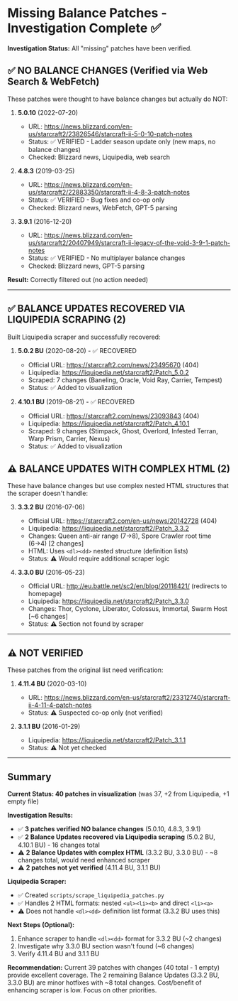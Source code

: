 # Missing Balance Patches - Investigation Complete ✅

**Investigation Status:** All "missing" patches have been verified.

## ✅ NO BALANCE CHANGES (Verified via Web Search & WebFetch)

These patches were thought to have balance changes but actually do NOT:

1. **5.0.10** (2022-07-20)
   - URL: https://news.blizzard.com/en-us/starcraft2/23826546/starcraft-ii-5-0-10-patch-notes
   - Status: ✅ VERIFIED - Ladder season update only (new maps, no balance changes)
   - Checked: Blizzard news, Liquipedia, web search

2. **4.8.3** (2019-03-25)
   - URL: https://news.blizzard.com/en-us/starcraft2/22883350/starcraft-ii-4-8-3-patch-notes
   - Status: ✅ VERIFIED - Bug fixes and co-op only
   - Checked: Blizzard news, WebFetch, GPT-5 parsing

3. **3.9.1** (2016-12-20)
   - URL: https://news.blizzard.com/en-us/starcraft2/20407949/starcraft-ii-legacy-of-the-void-3-9-1-patch-notes
   - Status: ✅ VERIFIED - No multiplayer balance changes
   - Checked: Blizzard news, GPT-5 parsing

**Result:** Correctly filtered out (no action needed)

---

## ✅ BALANCE UPDATES RECOVERED VIA LIQUIPEDIA SCRAPING (2)

Built Liquipedia scraper and successfully recovered:

1. **5.0.2 BU** (2020-08-20) - ✅ RECOVERED
   - Official URL: https://starcraft2.com/news/23495670 (404)
   - Liquipedia: https://liquipedia.net/starcraft2/Patch_5.0.2
   - Scraped: 7 changes (Baneling, Oracle, Void Ray, Carrier, Tempest)
   - Status: ✅ Added to visualization

2. **4.10.1 BU** (2019-08-21) - ✅ RECOVERED
   - Official URL: https://starcraft2.com/news/23093843 (404)
   - Liquipedia: https://liquipedia.net/starcraft2/Patch_4.10.1
   - Scraped: 9 changes (Stimpack, Ghost, Overlord, Infested Terran, Warp Prism, Carrier, Nexus)
   - Status: ✅ Added to visualization

## ⚠️ BALANCE UPDATES WITH COMPLEX HTML (2)

These have balance changes but use complex nested HTML structures that the scraper doesn't handle:

3. **3.3.2 BU** (2016-07-06)
   - Official URL: https://starcraft2.com/en-us/news/20142728 (404)
   - Liquipedia: https://liquipedia.net/starcraft2/Patch_3.3.2
   - Changes: Queen anti-air range (7→8), Spore Crawler root time (6→4) [2 changes]
   - HTML: Uses `<dl><dd>` nested structure (definition lists)
   - Status: ⚠️ Would require additional scraper logic

4. **3.3.0 BU** (2016-05-23)
   - Official URL: http://eu.battle.net/sc2/en/blog/20118421/ (redirects to homepage)
   - Liquipedia: https://liquipedia.net/starcraft2/Patch_3.3.0
   - Changes: Thor, Cyclone, Liberator, Colossus, Immortal, Swarm Host [~6 changes]
   - Status: ⚠️ Section not found by scraper

---

## ⚠️ NOT VERIFIED

These patches from the original list need verification:

1. **4.11.4 BU** (2020-03-10)
   - URL: https://news.blizzard.com/en-us/starcraft2/23312740/starcraft-ii-4-11-4-patch-notes
   - Status: ⚠️ Suspected co-op only (not verified)

2. **3.1.1 BU** (2016-01-29)
   - Liquipedia: https://liquipedia.net/starcraft2/Patch_3.1.1
   - Status: ⚠️ Not yet checked

---

## Summary

**Current Status: 40 patches in visualization** (was 37, +2 from Liquipedia, +1 empty file)

**Investigation Results:**
- ✅ **3 patches verified NO balance changes** (5.0.10, 4.8.3, 3.9.1)
- ✅ **2 Balance Updates recovered via Liquipedia scraping** (5.0.2 BU, 4.10.1 BU) - 16 changes total
- ⚠️ **2 Balance Updates with complex HTML** (3.3.2 BU, 3.3.0 BU) - ~8 changes total, would need enhanced scraper
- ⚠️ **2 patches not yet verified** (4.11.4 BU, 3.1.1 BU)

**Liquipedia Scraper:**
- ✅ Created `scripts/scrape_liquipedia_patches.py`
- ✅ Handles 2 HTML formats: nested `<ul><li><b>` and direct `<li><a>`
- ⚠️ Does not handle `<dl><dd>` definition list format (3.3.2 BU uses this)

**Next Steps (Optional):**
1. Enhance scraper to handle `<dl><dd>` format for 3.3.2 BU (~2 changes)
2. Investigate why 3.3.0 BU section wasn't found (~6 changes)
3. Verify 4.11.4 BU and 3.1.1 BU

**Recommendation:** Current 39 patches with changes (40 total - 1 empty) provide excellent coverage. The 2 remaining Balance Updates (3.3.2 BU, 3.3.0 BU) are minor hotfixes with ~8 total changes. Cost/benefit of enhancing scraper is low. Focus on other priorities.
